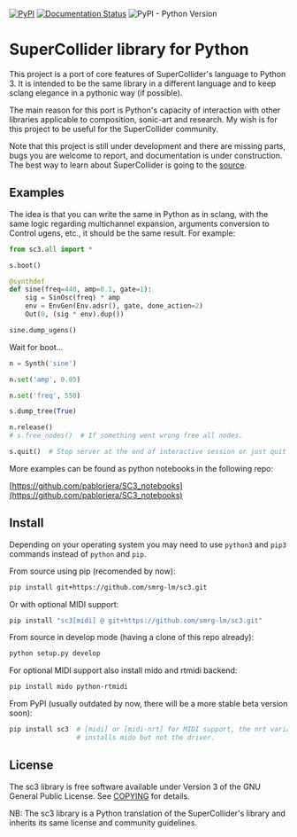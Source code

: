 [![PyPI](https://img.shields.io/pypi/v/sc3)](https://pypi.org/project/sc3)
[![Documentation Status](https://readthedocs.org/projects/sc3/badge/?version=latest)](https://sc3.readthedocs.io/en/latest/?badge=latest)
![PyPI - Python Version](https://img.shields.io/pypi/pyversions/sc3)

SuperCollider library for Python
================================

This project is a port of core features of SuperCollider's language to Python 3. It is intended to be the same library in a different language and to keep sclang elegance in a pythonic way (if possible).

The main reason for this port is Python's capacity of interaction with other libraries applicable to composition, sonic-art and research. My wish is for this project to be useful for the SuperCollider community.

Note that this project is still under development and there are missing parts, bugs you are welcome to report, and documentation is under construction. The best way to learn about SuperCollider is going to the [source](https://supercollider.github.io).

Examples
--------

The idea is that you can write the same in Python as in sclang, with the same logic regarding multichannel expansion, arguments conversion to Control ugens, etc., it should be the same result. For example:

```python
from sc3.all import *

s.boot()

@synthdef
def sine(freq=440, amp=0.1, gate=1):
    sig = SinOsc(freq) * amp
    env = EnvGen(Env.adsr(), gate, done_action=2)
    Out(0, (sig * env).dup())

sine.dump_ugens()
```

Wait for boot...

```python
n = Synth('sine')
```
```python
n.set('amp', 0.05)
```
```python
n.set('freq', 550)
```
```python
s.dump_tree(True)
```
```python
n.release()
# s.free_nodes()  # If something went wrong free all nodes.
```
```python
s.quit()  # Stop server at the end of interactive session or just quit ipython.
```

More examples can be found as python notebooks in the following repo:

[https://github.com/pabloriera/SC3_notebooks](https://github.com/pabloriera/SC3_notebooks)

Install
-------

Depending on your operating system you may need to use `python3` and `pip3`
commands instead of `python` and `pip`.

From source using pip (recomended by now):

```bash
pip install git+https://github.com/smrg-lm/sc3.git
```

Or with optional MIDI support:

```bash
pip install "sc3[midi] @ git+https://github.com/smrg-lm/sc3.git"
```

From source in develop mode (having a clone of this repo already):

```bash
python setup.py develop
```

For optional MIDI support also install mido and rtmidi backend:

```bash
pip install mido python-rtmidi
```

From PyPI (usually outdated by now, there will be a more stable beta version soon):

```bash
pip install sc3  # [midi] or [midi-nrt] for MIDI support, the nrt variant
                 # installs mido but not the driver.
```

License
-------

The sc3 library is free software available under Version 3 of the GNU General Public License. See [COPYING](COPYING) for details.

NB: The sc3 library is a Python translation of the SuperCollider's library and inherits its same license and community guidelines.
